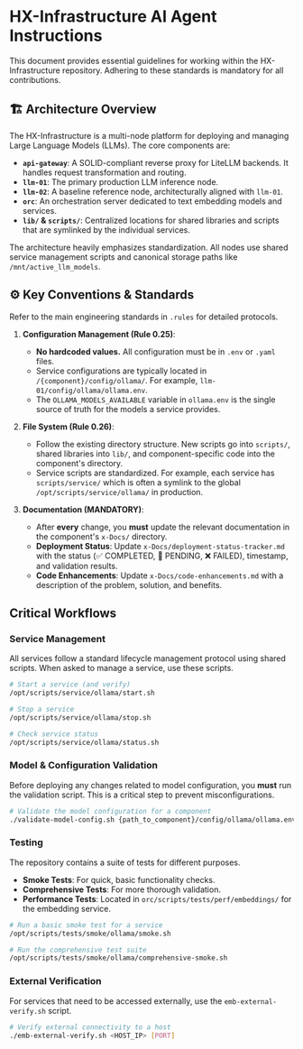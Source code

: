 # HX-Infrastructure AI Agent Instructions

This document provides essential guidelines for working within the HX-Infrastructure repository. Adhering to these standards is mandatory for all contributions.

## 🏗️ Architecture Overview

The HX-Infrastructure is a multi-node platform for deploying and managing Large Language Models (LLMs). The core components are:
- **`api-gateway`**: A SOLID-compliant reverse proxy for LiteLLM backends. It handles request transformation and routing.
- **`llm-01`**: The primary production LLM inference node.
- **`llm-02`**: A baseline reference node, architecturally aligned with `llm-01`.
- **`orc`**: An orchestration server dedicated to text embedding models and services.
- **`lib/` & `scripts/`**: Centralized locations for shared libraries and scripts that are symlinked by the individual services.

The architecture heavily emphasizes standardization. All nodes use shared service management scripts and canonical storage paths like `/mnt/active_llm_models`.

## ⚙️ Key Conventions & Standards

Refer to the main engineering standards in `.rules` for detailed protocols.

1.  **Configuration Management (Rule 0.25)**:
    - **No hardcoded values.** All configuration must be in `.env` or `.yaml` files.
    - Service configurations are typically located in `/{component}/config/ollama/`. For example, `llm-01/config/ollama/ollama.env`.
    - The `OLLAMA_MODELS_AVAILABLE` variable in `ollama.env` is the single source of truth for the models a service provides.

2.  **File System (Rule 0.26)**:
    - Follow the existing directory structure. New scripts go into `scripts/`, shared libraries into `lib/`, and component-specific code into the component's directory.
    - Service scripts are standardized. For example, each service has `scripts/service/` which is often a symlink to the global `/opt/scripts/service/ollama/` in production.

3.  **Documentation (MANDATORY)**:
    - After **every** change, you **must** update the relevant documentation in the component's `x-Docs/` directory.
    - **Deployment Status**: Update `x-Docs/deployment-status-tracker.md` with the status (✅ COMPLETED, 🔄 PENDING, ❌ FAILED), timestamp, and validation results.
    - **Code Enhancements**: Update `x-Docs/code-enhancements.md` with a description of the problem, solution, and benefits.

## Critical Workflows

### Service Management

All services follow a standard lifecycle management protocol using shared scripts. When asked to manage a service, use these scripts.

```bash
# Start a service (and verify)
/opt/scripts/service/ollama/start.sh

# Stop a service
/opt/scripts/service/ollama/stop.sh

# Check service status
/opt/scripts/service/ollama/status.sh
```

### Model & Configuration Validation

Before deploying any changes related to model configuration, you **must** run the validation script. This is a critical step to prevent misconfigurations.

```bash
# Validate the model configuration for a component
./validate-model-config.sh {path_to_component}/config/ollama/ollama.env
```

### Testing

The repository contains a suite of tests for different purposes.
- **Smoke Tests**: For quick, basic functionality checks.
- **Comprehensive Tests**: For more thorough validation.
- **Performance Tests**: Located in `orc/scripts/tests/perf/embeddings/` for the embedding service.

```bash
# Run a basic smoke test for a service
/opt/scripts/tests/smoke/ollama/smoke.sh

# Run the comprehensive test suite
/opt/scripts/tests/smoke/ollama/comprehensive-smoke.sh
```

### External Verification

For services that need to be accessed externally, use the `emb-external-verify.sh` script.

```bash
# Verify external connectivity to a host
./emb-external-verify.sh <HOST_IP> [PORT]
```
